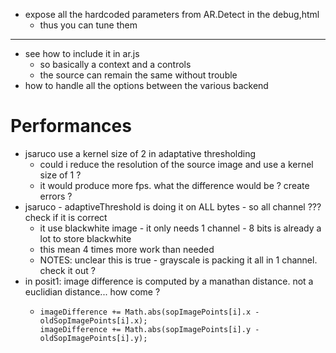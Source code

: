 - expose all the hardcoded parameters from AR.Detect in the debug,html
  - thus you can tune them

---
- see how to include it in ar.js
  - so basically a context and a controls
  - the source can remain the same without trouble
- how to handle all the options between the various backend

# Performances
- jsaruco use a kernel size of 2 in adaptative thresholding
  - could i reduce the resolution of the source image and use a kernel size of 1 ?
  - it would produce more fps. what the difference would be ? create errors ?
- jsaruco - adaptiveThreshold is doing it on ALL bytes - so all channel ??? check if it is correct
  - it use blackwhite image - it only needs 1 channel - 8 bits is already a lot to store blackwhite
  - this mean 4 times more work than needed
  - NOTES: unclear this is true - grayscale is packing it all in 1 channel. check it out ?
- in posit1: image difference is computed by a manathan distance. not a euclidian distance... how come ?
  -     imageDifference += Math.abs(sopImagePoints[i].x - oldSopImagePoints[i].x);
        imageDifference += Math.abs(sopImagePoints[i].y - oldSopImagePoints[i].y);

